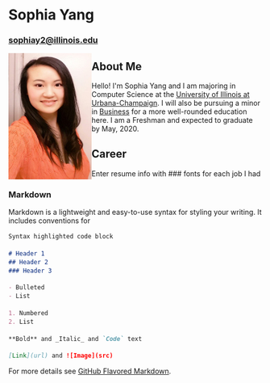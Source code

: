 # Sophia Yang
### sophiay2@illinois.edu

<img align="left" src="Headshot.jpg" width="165" height="250" />

## About Me

Hello! I'm Sophia Yang and I am majoring in Computer Science at the [University of Illinois at Urbana-Champaign](https://cs.illinois.edu). I will also be pursuing a minor in [Business](https://business.illinois.edu) for a more well-rounded education here. I am a Freshman and expected to graduate by May, 2020.

## Career

Enter resume info with ### fonts for each job I had

### Markdown

Markdown is a lightweight and easy-to-use syntax for styling your writing. It includes conventions for

```markdown
Syntax highlighted code block

# Header 1
## Header 2
### Header 3

- Bulleted
- List

1. Numbered
2. List

**Bold** and _Italic_ and `Code` text

[Link](url) and ![Image](src)
```

For more details see [GitHub Flavored Markdown](https://guides.github.com/features/mastering-markdown/).
